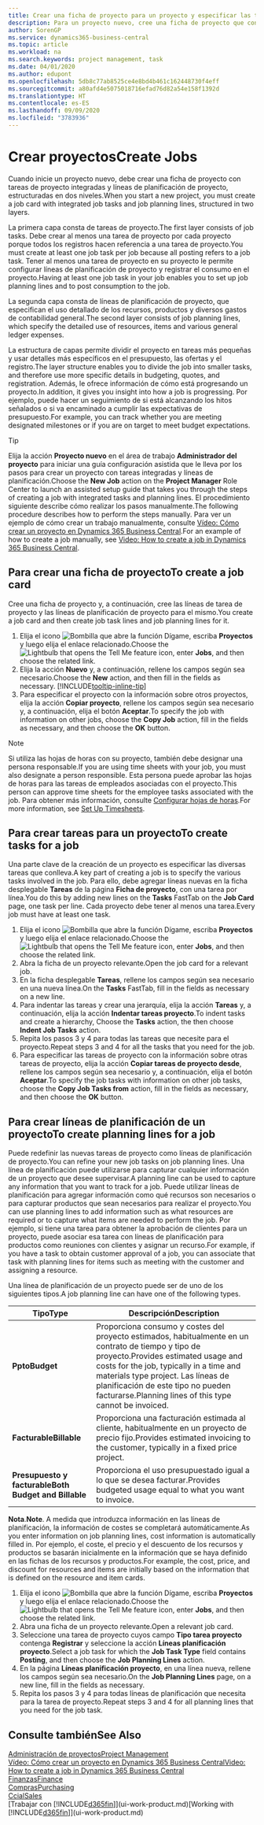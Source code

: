 ```yaml
---
title: Crear una ficha de proyecto para un proyecto y especificar las tareas | Documentos de Microsoft
description: Para un proyecto nuevo, cree una ficha de proyecto que contenga tareas y líneas de planificación, como ayuda para administrar el progreso y los presupuestos.
author: SorenGP
ms.service: dynamics365-business-central
ms.topic: article
ms.workload: na
ms.search.keywords: project management, task
ms.date: 04/01/2020
ms.author: edupont
ms.openlocfilehash: 5db8c77ab8525ce4e8bd4b461c162448730f4eff
ms.sourcegitcommit: a80afd4e5075018716efad76d82a54e158f1392d
ms.translationtype: HT
ms.contentlocale: es-ES
ms.lasthandoff: 09/09/2020
ms.locfileid: "3783936"
---
```

# <a name="create-jobs"></a><span data-ttu-id="b1954-103">Crear proyectos</span><span class="sxs-lookup"><span data-stu-id="b1954-103">Create Jobs</span></span>
<span data-ttu-id="b1954-104">Cuando inicie un proyecto nuevo, debe crear una ficha de proyecto con tareas de proyecto integradas y líneas de planificación de proyecto, estructuradas en dos niveles.</span><span class="sxs-lookup"><span data-stu-id="b1954-104">When you start a new project, you must create a job card with integrated job tasks and job planning lines, structured in two layers.</span></span>  

<span data-ttu-id="b1954-105">La primera capa consta de tareas de proyecto.</span><span class="sxs-lookup"><span data-stu-id="b1954-105">The first layer consists of job tasks.</span></span> <span data-ttu-id="b1954-106">Debe crear al menos una tarea de proyecto por cada proyecto porque todos los registros hacen referencia a una tarea de proyecto.</span><span class="sxs-lookup"><span data-stu-id="b1954-106">You must create at least one job task per job because all posting refers to a job task.</span></span> <span data-ttu-id="b1954-107">Tener al menos una tarea de proyecto en su proyecto le permite configurar líneas de planificación de proyecto y registrar el consumo en el proyecto.</span><span class="sxs-lookup"><span data-stu-id="b1954-107">Having at least one job task in your job enables you to set up job planning lines and to post consumption to the job.</span></span>

<span data-ttu-id="b1954-108">La segunda capa consta de líneas de planificación de proyecto, que especifican el uso detallado de los recursos, productos y diversos gastos de contabilidad general.</span><span class="sxs-lookup"><span data-stu-id="b1954-108">The second layer consists of job planning lines, which specify the detailed use of resources, items and various general ledger expenses.</span></span>

<span data-ttu-id="b1954-109">La estructura de capas permite dividir el proyecto en tareas más pequeñas y usar detalles más específicos en el presupuesto, las ofertas y el registro.</span><span class="sxs-lookup"><span data-stu-id="b1954-109">The layer structure enables you to divide the job into smaller tasks, and therefore use more specific details in budgeting, quotes, and registration.</span></span> <span data-ttu-id="b1954-110">Además, le ofrece información de cómo está progresando un proyecto.</span><span class="sxs-lookup"><span data-stu-id="b1954-110">In addition, it gives you insight into how a job is progressing.</span></span> <span data-ttu-id="b1954-111">Por ejemplo, puede hacer un seguimiento de si está alcanzando los hitos señalados o si va encaminado a cumplir las expectativas de presupuesto.</span><span class="sxs-lookup"><span data-stu-id="b1954-111">For example, you can track whether you are meeting designated milestones or if you are on target to meet budget expectations.</span></span>

> [!TIP]
> <span data-ttu-id="b1954-112">Elija la acción **Proyecto nuevo** en el área de trabajo **Administrador del proyecto** para iniciar una guía configuración asistida que le lleva por los pasos para crear un proyecto con tareas integradas y líneas de planificación.</span><span class="sxs-lookup"><span data-stu-id="b1954-112">Choose the **New Job** action on the **Project Manager** Role Center to launch an assisted setup guide that takes you through the steps of creating a job with integrated tasks and planning lines.</span></span> <span data-ttu-id="b1954-113">El procedimiento siguiente describe cómo realizar los pasos manualmente.</span><span class="sxs-lookup"><span data-stu-id="b1954-113">The following procedure describes how to perform the steps manually.</span></span> <span data-ttu-id="b1954-114">Para ver un ejemplo de cómo crear un trabajo manualmente, consulte [Vídeo: Cómo crear un proyecto en Dynamics 365 Business Central](https://www.youtube.com/watch?v=VqaPWr7BWmw).</span><span class="sxs-lookup"><span data-stu-id="b1954-114">For an example of how to create a job manually, see [Video: How to create a job in Dynamics 365 Business Central](https://www.youtube.com/watch?v=VqaPWr7BWmw).</span></span>

## <a name="to-create-a-job-card"></a><span data-ttu-id="b1954-115">Para crear una ficha de proyecto</span><span class="sxs-lookup"><span data-stu-id="b1954-115">To create a job card</span></span>
<span data-ttu-id="b1954-116">Cree una ficha de proyecto y, a continuación, cree las líneas de tarea de proyecto y las líneas de planificación de proyecto para el mismo.</span><span class="sxs-lookup"><span data-stu-id="b1954-116">You create a job card and then create job task lines and job planning lines for it.</span></span>

1. <span data-ttu-id="b1954-117">Elija el icono ![Bombilla que abre la función Dígame](media/ui-search/search_small.png "Dígame qué desea hacer"), escriba **Proyectos** y luego elija el enlace relacionado.</span><span class="sxs-lookup"><span data-stu-id="b1954-117">Choose the ![Lightbulb that opens the Tell Me feature](media/ui-search/search_small.png "Tell me what you want to do") icon, enter **Jobs**, and then choose the related link.</span></span>  
2. <span data-ttu-id="b1954-118">Elija la acción **Nuevo** y, a continuación, rellene los campos según sea necesario.</span><span class="sxs-lookup"><span data-stu-id="b1954-118">Choose the **New** action, and then fill in the fields as necessary.</span></span> [!INCLUDE[tooltip-inline-tip](includes/tooltip-inline-tip_md.md)]
3. <span data-ttu-id="b1954-119">Para especificar el proyecto con la información sobre otros proyectos, elija la acción **Copiar proyecto**, rellene los campos según sea necesario y, a continuación, elija el botón **Aceptar**.</span><span class="sxs-lookup"><span data-stu-id="b1954-119">To specify the job with information on other jobs, choose the **Copy Job** action, fill in the fields as necessary, and then choose the **OK** button.</span></span>

> [!NOTE]  
>   <span data-ttu-id="b1954-120">Si utiliza las hojas de horas con su proyecto, también debe designar una persona responsable.</span><span class="sxs-lookup"><span data-stu-id="b1954-120">If you are using time sheets with your job, you must also designate a person responsible.</span></span> <span data-ttu-id="b1954-121">Esta persona puede aprobar las hojas de horas para las tareas de empleados asociadas con el proyecto.</span><span class="sxs-lookup"><span data-stu-id="b1954-121">This person can approve time sheets for the employee tasks associated with the job.</span></span> <span data-ttu-id="b1954-122">Para obtener más información, consulte [Configurar hojas de horas](projects-how-setup-time-sheets.md).</span><span class="sxs-lookup"><span data-stu-id="b1954-122">For more information, see [Set Up Timesheets](projects-how-setup-time-sheets.md).</span></span>

## <a name="to-create-tasks-for-a-job"></a><span data-ttu-id="b1954-123">Para crear tareas para un proyecto</span><span class="sxs-lookup"><span data-stu-id="b1954-123">To create tasks for a job</span></span>
<span data-ttu-id="b1954-124">Una parte clave de la creación de un proyecto es especificar las diversas tareas que conlleva.</span><span class="sxs-lookup"><span data-stu-id="b1954-124">A key part of creating a job is to specify the various tasks involved in the job.</span></span> <span data-ttu-id="b1954-125">Para ello, debe agregar líneas nuevas en la ficha desplegable **Tareas** de la página **Ficha de proyecto**, con una tarea por línea.</span><span class="sxs-lookup"><span data-stu-id="b1954-125">You do this by adding new lines on the **Tasks** FastTab on the **Job Card** page, one task per line.</span></span> <span data-ttu-id="b1954-126">Cada proyecto debe tener al menos una tarea.</span><span class="sxs-lookup"><span data-stu-id="b1954-126">Every job must have at least one task.</span></span>

1. <span data-ttu-id="b1954-127">Elija el icono ![Bombilla que abre la función Dígame](media/ui-search/search_small.png "Dígame qué desea hacer"), escriba **Proyectos** y luego elija el enlace relacionado.</span><span class="sxs-lookup"><span data-stu-id="b1954-127">Choose the ![Lightbulb that opens the Tell Me feature](media/ui-search/search_small.png "Tell me what you want to do") icon, enter **Jobs**, and then choose the related link.</span></span>
2. <span data-ttu-id="b1954-128">Abra la ficha de un proyecto relevante.</span><span class="sxs-lookup"><span data-stu-id="b1954-128">Open the job card for a relevant job.</span></span>
3. <span data-ttu-id="b1954-129">En la ficha desplegable **Tareas**, rellene los campos según sea necesario en una nueva línea.</span><span class="sxs-lookup"><span data-stu-id="b1954-129">On the **Tasks** FastTab, fill in the fields as necessary on a new line.</span></span>
4. <span data-ttu-id="b1954-130">Para indentar las tareas y crear una jerarquía, elija la acción **Tareas** y, a continuación, elija la acción **Indentar tareas proyecto**.</span><span class="sxs-lookup"><span data-stu-id="b1954-130">To indent tasks and create a hierarchy, Choose the **Tasks** action, the then choose **Indent Job Tasks** action.</span></span>
5. <span data-ttu-id="b1954-131">Repita los pasos 3 y 4 para todas las tareas que necesite para el proyecto.</span><span class="sxs-lookup"><span data-stu-id="b1954-131">Repeat steps 3 and 4 for all the tasks that you need for the job.</span></span>
6. <span data-ttu-id="b1954-132">Para especificar las tareas de proyecto con la información sobre otras tareas de proyecto, elija la acción **Copiar tareas de proyecto desde**, rellene los campos según sea necesario y, a continuación, elija el botón **Aceptar**.</span><span class="sxs-lookup"><span data-stu-id="b1954-132">To specify the job tasks with information on other job tasks, choose the **Copy Job Tasks from** action, fill in the fields as necessary, and then choose the **OK** button.</span></span>

## <a name="to-create-planning-lines-for-a-job"></a><span data-ttu-id="b1954-133">Para crear líneas de planificación de un proyecto</span><span class="sxs-lookup"><span data-stu-id="b1954-133">To create planning lines for a job</span></span>
<span data-ttu-id="b1954-134">Puede redefinir las nuevas tareas de proyecto como líneas de planificación de proyecto.</span><span class="sxs-lookup"><span data-stu-id="b1954-134">You can refine your new job tasks on job planning lines.</span></span> <span data-ttu-id="b1954-135">Una línea de planificación puede utilizarse para capturar cualquier información de un proyecto que desee supervisar.</span><span class="sxs-lookup"><span data-stu-id="b1954-135">A planning line can be used to capture any information that you want to track for a job.</span></span> <span data-ttu-id="b1954-136">Puede utilizar líneas de planificación para agregar información como qué recursos son necesarios o para capturar productos que sean necesarios para realizar el proyecto.</span><span class="sxs-lookup"><span data-stu-id="b1954-136">You can use planning lines to add information such as what resources are required or to capture what items are needed to perform the job.</span></span> <span data-ttu-id="b1954-137">Por ejemplo, si tiene una tarea para obtener la aprobación de clientes para un proyecto, puede asociar esa tarea con líneas de planificación para productos como reuniones con clientes y asignar un recurso.</span><span class="sxs-lookup"><span data-stu-id="b1954-137">For example, if you have a task to obtain customer approval of a job, you can associate that task with planning lines for items such as meeting with the customer and assigning a resource.</span></span>  

<span data-ttu-id="b1954-138">Una línea de planificación de un proyecto puede ser de uno de los siguientes tipos.</span><span class="sxs-lookup"><span data-stu-id="b1954-138">A job planning line can have one of the following types.</span></span>  

| <span data-ttu-id="b1954-139">Tipo</span><span class="sxs-lookup"><span data-stu-id="b1954-139">Type</span></span> | <span data-ttu-id="b1954-140">Descripción</span><span class="sxs-lookup"><span data-stu-id="b1954-140">Description</span></span> |
| --- | --- |
| <span data-ttu-id="b1954-141">**Ppto**</span><span class="sxs-lookup"><span data-stu-id="b1954-141">**Budget**</span></span> |<span data-ttu-id="b1954-142">Proporciona consumo y costes del proyecto estimados, habitualmente en un contrato de tiempo y tipo de proyecto.</span><span class="sxs-lookup"><span data-stu-id="b1954-142">Provides estimated usage and costs for the job, typically in a time and materials type project.</span></span> <span data-ttu-id="b1954-143">Las líneas de planificación de este tipo no pueden facturarse.</span><span class="sxs-lookup"><span data-stu-id="b1954-143">Planning lines of this type cannot be invoiced.</span></span> |
| <span data-ttu-id="b1954-144">**Facturable**</span><span class="sxs-lookup"><span data-stu-id="b1954-144">**Billable**</span></span> |<span data-ttu-id="b1954-145">Proporciona una facturación estimada al cliente, habitualmente en un proyecto de precio fijo.</span><span class="sxs-lookup"><span data-stu-id="b1954-145">Provides estimated invoicing to the customer, typically in a fixed price project.</span></span> |
| <span data-ttu-id="b1954-146">**Presupuesto y facturable**</span><span class="sxs-lookup"><span data-stu-id="b1954-146">**Both Budget and Billable**</span></span> |<span data-ttu-id="b1954-147">Proporciona el uso presupuestado igual a lo que se desea facturar.</span><span class="sxs-lookup"><span data-stu-id="b1954-147">Provides budgeted usage equal to what you want to invoice.</span></span> |

<span data-ttu-id="b1954-148">**Nota**.</span><span class="sxs-lookup"><span data-stu-id="b1954-148">**Note**.</span></span> <span data-ttu-id="b1954-149">A medida que introduzca información en las líneas de planificación, la información de costes se completará automáticamente.</span><span class="sxs-lookup"><span data-stu-id="b1954-149">As you enter information on job planning lines, cost information is automatically filled in.</span></span> <span data-ttu-id="b1954-150">Por ejemplo, el coste, el precio y el descuento de los recursos y productos se basarán inicialmente en la información que se haya definido en las fichas de los recursos y productos.</span><span class="sxs-lookup"><span data-stu-id="b1954-150">For example, the cost, price, and discount for resources and items are initially based on the information that is defined on the resource and item cards.</span></span>

1. <span data-ttu-id="b1954-151">Elija el icono ![Bombilla que abre la función Dígame](media/ui-search/search_small.png "Dígame qué desea hacer"), escriba **Proyectos** y luego elija el enlace relacionado.</span><span class="sxs-lookup"><span data-stu-id="b1954-151">Choose the ![Lightbulb that opens the Tell Me feature](media/ui-search/search_small.png "Tell me what you want to do") icon, enter **Jobs**, and then choose the related link.</span></span>
2. <span data-ttu-id="b1954-152">Abra una ficha de un proyecto relevante.</span><span class="sxs-lookup"><span data-stu-id="b1954-152">Open a relevant job card.</span></span>
3. <span data-ttu-id="b1954-153">Seleccione una tarea de proyecto cuyos campo **Tipo tarea proyecto** contenga **Registrar** y seleccione la acción **Líneas planificación proyecto**.</span><span class="sxs-lookup"><span data-stu-id="b1954-153">Select a job task for which the **Job Task Type** field contains **Posting**, and then choose the **Job Planning Lines** action.</span></span>  
4. <span data-ttu-id="b1954-154">En la página **Líneas planificación proyecto**, en una línea nueva, rellene los campos según sea necesario.</span><span class="sxs-lookup"><span data-stu-id="b1954-154">On the **Job Planning Lines** page, on a new line, fill in the fields as necessary.</span></span>
5. <span data-ttu-id="b1954-155">Repita los pasos 3 y 4 para todas líneas de planificación que necesita para la tarea de proyecto.</span><span class="sxs-lookup"><span data-stu-id="b1954-155">Repeat steps 3 and 4 for all planning lines that you need for the job task.</span></span>

## <a name="see-also"></a><span data-ttu-id="b1954-156">Consulte también</span><span class="sxs-lookup"><span data-stu-id="b1954-156">See Also</span></span>

[<span data-ttu-id="b1954-157">Administración de proyectos</span><span class="sxs-lookup"><span data-stu-id="b1954-157">Project Management</span></span>](projects-manage-projects.md)  
[<span data-ttu-id="b1954-158">Vídeo: Cómo crear un proyecto en Dynamics 365 Business Central</span><span class="sxs-lookup"><span data-stu-id="b1954-158">Video: How to create a job in Dynamics 365 Business Central</span></span>](https://www.youtube.com/watch?v=VqaPWr7BWmw)  
[<span data-ttu-id="b1954-159">Finanzas</span><span class="sxs-lookup"><span data-stu-id="b1954-159">Finance</span></span>](finance.md)  
[<span data-ttu-id="b1954-160">Compras</span><span class="sxs-lookup"><span data-stu-id="b1954-160">Purchasing</span></span>](purchasing-manage-purchasing.md)  
[<span data-ttu-id="b1954-161">Ccial</span><span class="sxs-lookup"><span data-stu-id="b1954-161">Sales</span></span>](sales-manage-sales.md)  
<span data-ttu-id="b1954-162">[Trabajar con [!INCLUDE[d365fin](includes/d365fin_md.md)]](ui-work-product.md)</span><span class="sxs-lookup"><span data-stu-id="b1954-162">[Working with [!INCLUDE[d365fin](includes/d365fin_md.md)]](ui-work-product.md)</span></span>  
